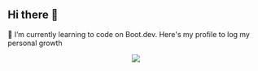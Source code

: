 ## Hi there 👋
🌱 I’m currently learning to code on Boot.dev. 
Here's my profile to log my personal growth
<p align="center">
  <img src="https://api.boot.dev/v1/users/public/ba8c537c-f2c2-4b48-a60b-22ee4d91587d/thumbnail" >
</p>

<!--
**roysatwik-code/roysatwik-code** is a ✨ _special_ ✨ repository because its `README.md` (this file) appears on your GitHub profile.

Here are some ideas to get you started:

- 🔭 I’m currently working on ...
- 🌱 I’m currently learning ...
- 👯 I’m looking to collaborate on ...
- 🤔 I’m looking for help with ...
- 💬 Ask me about ...
- 📫 How to reach me: ...
- 😄 Pronouns: ...
- ⚡ Fun fact: ...
-->
